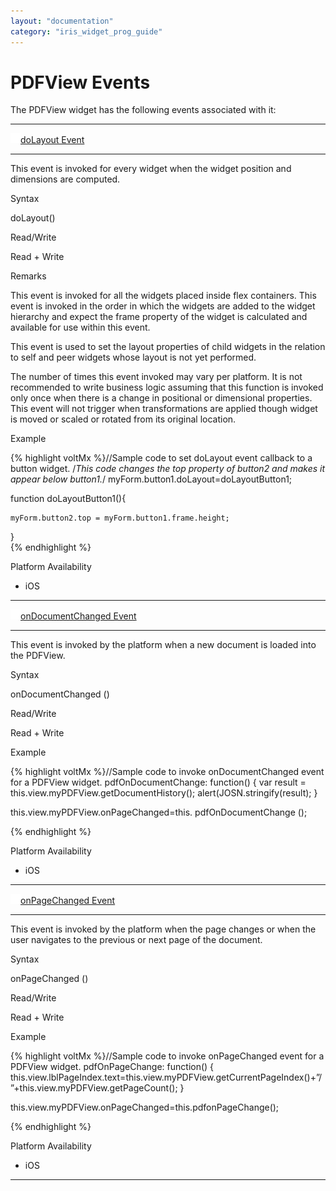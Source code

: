 ```yaml
---
layout: "documentation"
category: "iris_widget_prog_guide"
---
```

                               


PDFView Events
==============

The PDFView widget has the following events associated with it:

* * *

[![Closed](../Skins/Default/Stylesheets/Images/transparent.gif)](javascript:void(0);)[doLayout Event](javascript:void(0);)

* * *

This event is invoked for every widget when the widget position and dimensions are computed.

Syntax

doLayout()

Read/Write

Read + Write

Remarks

This event is invoked for all the widgets placed inside flex containers. This event is invoked in the order in which the widgets are added to the widget hierarchy and expect the frame property of the widget is calculated and available for use within this event.

This event is used to set the layout properties of child widgets in the relation to self and peer widgets whose layout is not yet performed.

The number of times this event invoked may vary per platform. It is not recommended to write business logic assuming that this function is invoked only once when there is a change in positional or dimensional properties. This event will not trigger when transformations are applied though widget is moved or scaled or rotated from its original location.

Example

{% highlight voltMx %}//Sample code to set doLayout event callback to a button widget.
/*This code changes the top property of button2 and makes it appear below button1.*/
myForm.button1.doLayout=doLayoutButton1;

function doLayoutButton1(){
      
    myForm.button2.top = myForm.button1.frame.height;
}			
{% endhighlight %}

Platform Availability

*   iOS

* * *

[![Closed](../Skins/Default/Stylesheets/Images/transparent.gif)](javascript:void(0);)[onDocumentChanged Event](javascript:void(0);)

* * *

This event is invoked by the platform when a new document is loaded into the PDFView.

Syntax

onDocumentChanged ()

Read/Write

Read + Write

Example

{% highlight voltMx %}//Sample code to invoke onDocumentChanged event for a PDFView widget.
pdfOnDocumentChange: function()
{
var result = this.view.myPDFView.getDocumentHistory();
alert(JOSN.stringify(result);
}

this.view.myPDFView.onPageChanged=this. pdfOnDocumentChange ();

{% endhighlight %}

Platform Availability

*   iOS

* * *

[![Closed](../Skins/Default/Stylesheets/Images/transparent.gif)](javascript:void(0);)[onPageChanged Event](javascript:void(0);)

* * *

This event is invoked by the platform when the page changes or when the user navigates to the previous or next page of the document.

Syntax

onPageChanged ()

Read/Write

Read + Write

Example

{% highlight voltMx %}//Sample code to invoke onPageChanged event for a PDFView widget.
pdfOnPageChange: function()
{
this.view.lblPageIndex.text=this.view.myPDFView.getCurrentPageIndex()+”/”+this.view.myPDFView.getPageCount();
}

this.view.myPDFView.onPageChanged=this.pdfonPageChange();

{% endhighlight %}

Platform Availability

*   iOS

* * *

